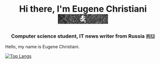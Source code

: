 
<h1 align="center">Hi there, I'm Eugene Christiani
<img src="https://github.com/cra3e/cra3e/blob/main/assets/header.jpg" height="32"/></h1>
<h3 align="center">Computer science student, IT news writer from Russia 🇷🇺</h3>

Hello, my name is Eugene Christiani.

[![Top Langs](https://github-readme-stats.vercel.app/api/top-langs/?username=anuraghazra&layout=compact)](https://github.com/anuraghazra/github-readme-stats)

